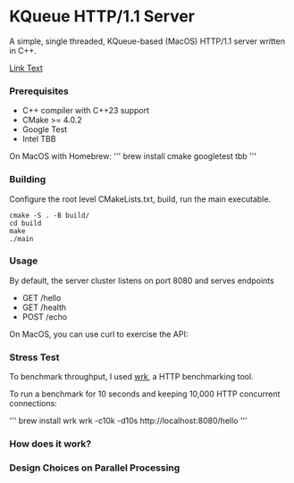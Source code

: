 # KQueue HTTP/1.1 Server

A simple, single threaded, KQueue-based (MacOS) HTTP/1.1 server written in C++.

[Link Text](#how-does-it-work?)

### Prerequisites

- C++ compiler with C++23 support
- CMake >= 4.0.2
- Google Test
- Intel TBB

On MacOS with Homebrew:
'''
brew install cmake googletest tbb
'''

### Building

Configure the root level CMakeLists.txt, build, run the main executable.
```
cmake -S . -B build/
cd build
make
./main
```

### Usage

By default, the server cluster listens on port 8080 and serves endpoints
- GET /hello
- GET /health
- POST /echo

On MacOS, you can use curl to exercise the API:

### Stress Test

To benchmark throughput, I used [wrk](https://github.com/wg/wrk), a HTTP benchmarking tool.

To run a benchmark for 10 seconds and keeping 10,000 HTTP concurrent connections:

'''
brew install wrk
wrk -c10k -d10s http://localhost:8080/hello
'''

### How does it work?

### Design Choices on Parallel Processing